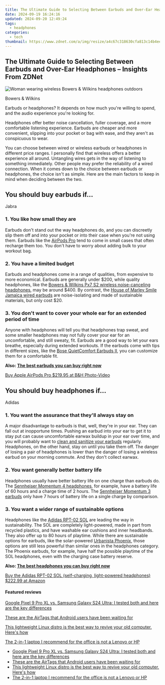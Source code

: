 ```yaml
---
title: The Ultimate Guide to Selecting Between Earbuds and Over-Ear Headphones – Insights From ZDNet
date: 2024-09-19 16:24:16
updated: 2024-09-20 12:49:24
tags:
  - headphones
categories:
  - tech
thumbnail: https://www.zdnet.com/a/img/resize/a4c67c318630cfa813c14b4eeb0584302bfe5bae/2022/10/21/30ffaa3c-b53a-4664-bb00-056c1552f096/bowers-wilkins-px8-wireless-anc-headphones-lifestyle-tan.jpg?width=278&height=156&fit=crop&auto=webp
---
```


## The Ultimate Guide to Selecting Between Earbuds and Over-Ear Headphones – Insights From ZDNet

![Woman wearing wireless Bowers & Wilkins headphones outdoors](https://www.zdnet.com/a/img/resize/44389a17d30a171f128e5162c910dae0c90417a4/2022/10/21/30ffaa3c-b53a-4664-bb00-056c1552f096/bowers-wilkins-px8-wireless-anc-headphones-lifestyle-tan.jpg?auto=webp&width=1280)

Bowers & Wilkins

Earbuds or headphones? It depends on how much you're willing to spend, and the audio experience you're looking for.

Headphones offer better noise cancellation, fuller coverage, and a more comfortable listening experience. Earbuds are cheaper and more convenient, slipping into your pocket or bag with ease, and they aren't as conspicuous to wear. 

You can choose between wired or wireless earbuds or headphones in different price ranges. I personally find that wireless offers a better experience all around. Untangling wires gets in the way of listening to something immediately. Other people may prefer the reliability of a wired connection. When it comes down to the choice between earbuds or headphones, the choice isn't as simple. Here are the main factors to keep in mind when deciding between the two.

## You should buy earbuds if...

Jabra

### 1\. You like how small they are

Earbuds don't stand out the way headphones do, and you can discreetly slip them off and into your pocket or into their case when you're not using them. Earbuds like the [AirPods Pro](https://apple.sjv.io/c/159047/435031/7613?&sharedId=zdnet&u=https%3A%2F%2Fwww.apple.com%2Fairpods-pro%2F&subId1=zd-%5F%5FCOM%5FCLICK%5FID%5F%5F-dtp) tend to come in small cases that often recharge them too. You don't have to worry about adding bulk to your workout bag.

### 2\. You have a limited budget

Earbuds and headphones come in a range of qualities, from expensive to more economical. Earbuds are generally under $200, while quality headphones, like the [Bowers & Wilkins Px7 S2 wireless noise-canceling headphones](https://buy.geni.us/Proxy.ashx?TSID=368250&GR%5FURL=https%3A%2F%2Fwww.amazon.com%2Fdp%2FB0B347WSW6%3Ftag%3Dzd-buy-button-20%26ascsubtag%3D%5F%5FCOM%5FCLICK%5FID%5F%5F%7C6a0dc71b-5352-40f9-8114-17eb7d76b64f%7Cdtp&dtb=1), may be around $400\. By contrast, the [House of Marley Smile Jamaica wired earbuds](https://buy.geni.us/Proxy.ashx?TSID=368250&GR%5FURL=https%3A%2F%2Fwww.amazon.com%2FHouse-Marley-Smile-Jamaica-Headphones%2Fdp%2FB00M1B2FCC%3Fth%3D1%26tag%3Dzd-buy-button-20%26ascsubtag%3D%5F%5FCOM%5FCLICK%5FID%5F%5F%7C6a0dc71b-5352-40f9-8114-17eb7d76b64f%7Cdtp&dtb=1) are noise-isolating and made of sustainable materials, but only cost $20\. 

### 3\. You don't want to cover your whole ear for an extended period of time

Anyone with headphones will tell you that headphones trap sweat, and some smaller headphones may not fully cover your ear for an uncomfortable, and still sweaty, fit. Earbuds are a good way to let your ears breathe, especially during extended workouts. If the earbuds come with tips in different sizes, like the [Bose QuietComfort Earbuds II](https://buy.geni.us/Proxy.ashx?TSID=368250&GR%5FURL=https%3A%2F%2Fwww.amazon.com%2FBose-QuietComfort-Cancelling-Personalized-Cancellation%2Fdp%2FB0B4PSQHD5%3Fth%3D1%26tag%3Dzd-buy-button-20%26ascsubtag%3D%5F%5FCOM%5FCLICK%5FID%5F%5F%7C6a0dc71b-5352-40f9-8114-17eb7d76b64f%7Cdtp&dtb=1), you can customize them for a comfortable fit.

**Also:** [**The best earbuds you can buy right now**](https://www.zdnet.com/article/best-earbuds/)

[Buy Apple AirPods Pro $219.95 at B&H Photo-Video](https://www.bhphotovideo.com/c/product/1726570-REG/apple%5Fairpods%5Fpro%5Fwith%5Fwireless.html/BI/23252/KBID/28790/SID/zd-%5F%5FCOM%5FCLICK%5FID%5F%5F-dtp)

## You should buy headphones if...

Adidas

### 1\. You want the assurance that they'll always stay on

A major disadvantage to earbuds is that, well, they're in your ear. They can fall out at inopportune times. Pushing an earbud into your ear to get it to stay put can cause uncomfortable earwax buildup in your ear over time, and you will probably want to [clean and sanitize your earbuds](https://www.zdnet.com/article/how-to-clean-and-sanitize-your-airpods/) regularly. Headphones, on the other hand, stay on until you take them off. The danger of losing a pair of headphones is lower than the danger of losing a wireless earbud on your morning commute. And they don't collect earwax.

### 2\. You want generally better battery life

Headphones usually have better battery life on one charge than earbuds do. The [Sennheiser Momentum 4 headphones](https://shop-links.co/link/?url=https%3A%2F%2Fwww.bestbuy.com%2Fsite%2Fsennheiser-momentum-4-wireless-adaptive-noise-canceling-over-the-ear-headphones-white%2F6516475.p%3FskuId%3D6516475&publisher_slug=itechdaily19598&exclusive=1), for example, have a battery life of 60 hours and a charge time of 2 hours. The [Sennheiser Momentum 3 earbuds](https://shop-links.co/link/?url=https%3A%2F%2Fwww.bestbuy.com%2Fsite%2Fsennheiser-momentum-3-true-wireless-noise-cancelling-in-ear-headphones-graphite%2F6507369.p%3FskuId%3D6507369&publisher_slug=itechdaily19598&exclusive=1) only have 7 hours of battery life on a single charge by comparison.

### 3\. You want a wider range of sustainable options

Headphones like the [Adidas RPT-02 SOL](https://buy.geni.us/Proxy.ashx?TSID=368250&GR%5FURL=https%3A%2F%2Fwww.amazon.com%2Fadidas-1006145-RPT-02-SOL%2Fdp%2FB0BBHG29NW%2F%3Ftag%3Dzd-buy-button-20%26ascsubtag%3D%5F%5FCOM%5FCLICK%5FID%5F%5F%7C6a0dc71b-5352-40f9-8114-17eb7d76b64f%7Cdtp&dtb=1) are leading the way in sustainability. The SOL are completely light-powered, made in part from recycled plastics, and have washable ear cushions and inner headbands. They also offer up to 80 hours of playtime. While there are sustainable options for earbuds, like the solar-powered [Urbanista Phoenix](https://buy.geni.us/Proxy.ashx?TSID=368250&GR%5FURL=https%3A%2F%2Fwww.amazon.com%2FUrbanista-Phoenix-Cancelling-Multipoint-Self-Charging%2Fdp%2FB0BNC5ZJ48%2F%3Ftag%3Dzd-buy-button-20%26ascsubtag%3D%5F%5FCOM%5FCLICK%5FID%5F%5F%7C6a0dc71b-5352-40f9-8114-17eb7d76b64f%7Cdtp&dtb=1), those options are still less powerful than similar ones in the headphones category. The Phoenix earbuds, for example, have half the possible playtime of the SOL headphones, even with the charging case battery reserve.

**Also: [The best headphones you can buy right now](https://www.zdnet.com/article/best-headphones/)**

[Buy the Adidas RPT-02 SOL (self-charging, light-powered headphones) $222.99 at Amazon](https://buy.geni.us/Proxy.ashx?TSID=368250&GR%5FURL=https%3A%2F%2Fwww.amazon.com%2Fdp%2FB0BBHG29NW%2Fref%3Dasc%5Fdf%5FB0BBHG29NW1724410800000%3Fcreative%3D395261%26creativeASIN%3DB0BBHG29NW%26linkCode%3Dasn%26tag%3Dzd-buy-button-20%26ascsubtag%3D%5F%5FCOM%5FCLICK%5FID%5F%5F%7C6a0dc71b-5352-40f9-8114-17eb7d76b64f%7Cdtp&dtb=1)

#### Featured reviews

[Google Pixel 9 Pro XL vs. Samsung Galaxy S24 Ultra: I tested both and here are the key differences](https://www.zdnet.com/article/google-pixel-9-pro-xl-vs-samsung-galaxy-s24-ultra/ "Google Pixel 9 Pro XL vs. Samsung Galaxy S24 Ultra: I tested both and here are the key differences")

[These are the AirTags that Android users have been waiting for](https://www.zdnet.com/article/these-are-the-airtags-that-android-users-have-been-waiting-for/ "These are the AirTags that Android users have been waiting for")

[This lightweight Linux distro is the best way to revive your old computer. Here's how](https://www.zdnet.com/article/this-lightweight-linux-distro-is-the-best-way-to-revive-your-old-computer-heres-how/ "This lightweight Linux distro is the best way to revive your old computer. Here's how")

[The 2-in-1 laptop I recommend for the office is not a Lenovo or HP](https://www.zdnet.com/article/one-of-the-most-versatile-2-in-1-laptops-ive-tested-is-not-a-lenovo-or-hp/ "The 2-in-1 laptop I recommend for the office is not a Lenovo or HP")

* [Google Pixel 9 Pro XL vs. Samsung Galaxy S24 Ultra: I tested both and here are the key differences](https://www.zdnet.com/article/google-pixel-9-pro-xl-vs-samsung-galaxy-s24-ultra/ "Google Pixel 9 Pro XL vs. Samsung Galaxy S24 Ultra: I tested both and here are the key differences")
* [These are the AirTags that Android users have been waiting for](https://www.zdnet.com/article/these-are-the-airtags-that-android-users-have-been-waiting-for/ "These are the AirTags that Android users have been waiting for")
* [This lightweight Linux distro is the best way to revive your old computer. Here's how](https://www.zdnet.com/article/this-lightweight-linux-distro-is-the-best-way-to-revive-your-old-computer-heres-how/ "This lightweight Linux distro is the best way to revive your old computer. Here's how")
* [The 2-in-1 laptop I recommend for the office is not a Lenovo or HP](https://www.zdnet.com/article/one-of-the-most-versatile-2-in-1-laptops-ive-tested-is-not-a-lenovo-or-hp/ "The 2-in-1 laptop I recommend for the office is not a Lenovo or HP")

<ins class="adsbygoogle"
     style="display:block"
     data-ad-format="autorelaxed"
     data-ad-client="ca-pub-7571918770474297"
     data-ad-slot="1223367746"></ins>



<ins class="adsbygoogle"
     style="display:block"
     data-ad-client="ca-pub-7571918770474297"
     data-ad-slot="8358498916"
     data-ad-format="auto"
     data-full-width-responsive="true"></ins>
